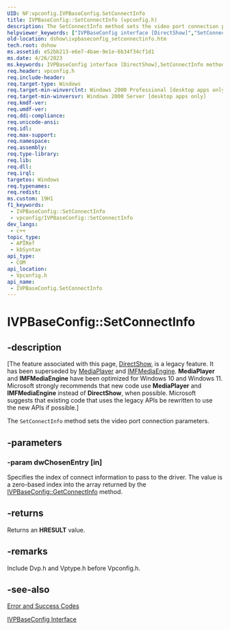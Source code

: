 ```yaml
---
UID: NF:vpconfig.IVPBaseConfig.SetConnectInfo
title: IVPBaseConfig::SetConnectInfo (vpconfig.h)
description: The SetConnectInfo method sets the video port connection parameters.
helpviewer_keywords: ["IVPBaseConfig interface [DirectShow]","SetConnectInfo method","IVPBaseConfig.SetConnectInfo","IVPBaseConfig::SetConnectInfo","IVPBaseConfigSetConnectInfo","SetConnectInfo","SetConnectInfo method [DirectShow]","SetConnectInfo method [DirectShow]","IVPBaseConfig interface","dshow.ivpbaseconfig_setconnectinfo","vpconfig/IVPBaseConfig::SetConnectInfo"]
old-location: dshow\ivpbaseconfig_setconnectinfo.htm
tech.root: dshow
ms.assetid: e52bb213-e6e7-4bae-9e1e-6b34f34cf1d1
ms.date: 4/26/2023
ms.keywords: IVPBaseConfig interface [DirectShow],SetConnectInfo method, IVPBaseConfig.SetConnectInfo, IVPBaseConfig::SetConnectInfo, IVPBaseConfigSetConnectInfo, SetConnectInfo, SetConnectInfo method [DirectShow], SetConnectInfo method [DirectShow],IVPBaseConfig interface, dshow.ivpbaseconfig_setconnectinfo, vpconfig/IVPBaseConfig::SetConnectInfo
req.header: vpconfig.h
req.include-header: 
req.target-type: Windows
req.target-min-winverclnt: Windows 2000 Professional [desktop apps only]
req.target-min-winversvr: Windows 2000 Server [desktop apps only]
req.kmdf-ver: 
req.umdf-ver: 
req.ddi-compliance: 
req.unicode-ansi: 
req.idl: 
req.max-support: 
req.namespace: 
req.assembly: 
req.type-library: 
req.lib: 
req.dll: 
req.irql: 
targetos: Windows
req.typenames: 
req.redist: 
ms.custom: 19H1
f1_keywords:
 - IVPBaseConfig::SetConnectInfo
 - vpconfig/IVPBaseConfig::SetConnectInfo
dev_langs:
 - c++
topic_type:
 - APIRef
 - kbSyntax
api_type:
 - COM
api_location:
 - Vpconfig.h
api_name:
 - IVPBaseConfig.SetConnectInfo
---
```


# IVPBaseConfig::SetConnectInfo


## -description

\[The feature associated with this page, [DirectShow](/windows/win32/directshow/directshow), is a legacy feature. It has been superseded by [MediaPlayer](/uwp/api/Windows.Media.Playback.MediaPlayer) and [IMFMediaEngine](/windows/win32/api/mfmediaengine/nn-mfmediaengine-imfmediaengine). **MediaPlayer** and **IMFMediaEngine** have been optimized for Windows 10 and Windows 11. Microsoft strongly recommends that new code use **MediaPlayer** and **IMFMediaEngine** instead of **DirectShow**, when possible. Microsoft suggests that existing code that uses the legacy APIs be rewritten to use the new APIs if possible.\]

The <code>SetConnectInfo</code> method sets the video port connection parameters.

## -parameters

### -param dwChosenEntry [in]

Specifies the index of connect information to pass to the driver. The value is a zero-based index into the array returned by the <a href="/windows/desktop/api/vpconfig/nf-vpconfig-ivpbaseconfig-getconnectinfo">IVPBaseConfig::GetConnectInfo</a> method.

## -returns

Returns an <b>HRESULT</b> value.

## -remarks

Include Dvp.h and Vptype.h before Vpconfig.h.

## -see-also

<a href="/windows/desktop/DirectShow/error-and-success-codes">Error and Success Codes</a>



<a href="/windows/desktop/api/vpconfig/nn-vpconfig-ivpbaseconfig">IVPBaseConfig Interface</a>